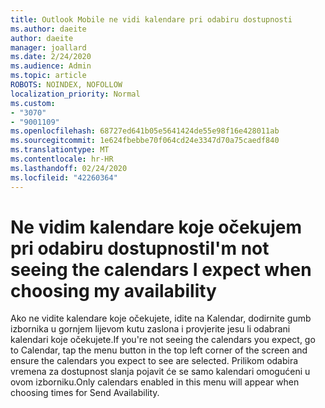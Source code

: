 ```yaml
---
title: Outlook Mobile ne vidi kalendare pri odabiru dostupnosti
ms.author: daeite
author: daeite
manager: joallard
ms.date: 2/24/2020
ms.audience: Admin
ms.topic: article
ROBOTS: NOINDEX, NOFOLLOW
localization_priority: Normal
ms.custom:
- "3070"
- "9001109"
ms.openlocfilehash: 68727ed641b05e5641424de55e98f16e428011ab
ms.sourcegitcommit: 1e624fbebbe70f064cd24e3347d70a75caedf840
ms.translationtype: MT
ms.contentlocale: hr-HR
ms.lasthandoff: 02/24/2020
ms.locfileid: "42260364"
---
```

# <a name="im-not-seeing-the-calendars-i-expect-when-choosing-my-availability"></a><span data-ttu-id="e5d77-102">Ne vidim kalendare koje očekujem pri odabiru dostupnosti</span><span class="sxs-lookup"><span data-stu-id="e5d77-102">I'm not seeing the calendars I expect when choosing my availability</span></span>

<span data-ttu-id="e5d77-103">Ako ne vidite kalendare koje očekujete, idite na Kalendar, dodirnite gumb izbornika u gornjem lijevom kutu zaslona i provjerite jesu li odabrani kalendari koje očekujete.</span><span class="sxs-lookup"><span data-stu-id="e5d77-103">If you're not seeing the calendars you expect, go to Calendar, tap the menu button in the top left corner of the screen and ensure the calendars you expect to see are selected.</span></span> <span data-ttu-id="e5d77-104">Prilikom odabira vremena za dostupnost slanja pojavit će se samo kalendari omogućeni u ovom izborniku.</span><span class="sxs-lookup"><span data-stu-id="e5d77-104">Only calendars enabled in this menu will appear when choosing times for Send Availability.</span></span>